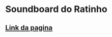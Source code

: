 # Soundboard do Ratinho
## [Link da pagina](https://gabrielcordeirobarrosoteles.github.io/Soundboard_do_Ratinho/)
